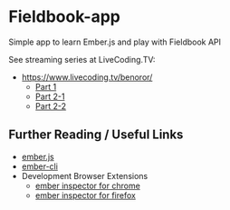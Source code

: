 # Fieldbook-app

Simple app to learn Ember.js and play with Fieldbook API

See streaming series at LiveCoding.TV:

- https://www.livecoding.tv/benoror/
  - [Part 1](https://www.livecoding.tv/video/playing-with-fieldbook-api-emberjs/)
  - [Part 2-1](https://www.livecoding.tv/video/playing-with-fieldbook-api-emberjs-3/)
  - [Part 2-2](https://www.livecoding.tv/video/playing-with-fieldbook-api-emberjs-4/)

## Further Reading / Useful Links

* [ember.js](http://emberjs.com/)
* [ember-cli](http://www.ember-cli.com/)
* Development Browser Extensions
  * [ember inspector for chrome](https://chrome.google.com/webstore/detail/ember-inspector/bmdblncegkenkacieihfhpjfppoconhi)
  * [ember inspector for firefox](https://addons.mozilla.org/en-US/firefox/addon/ember-inspector/)

